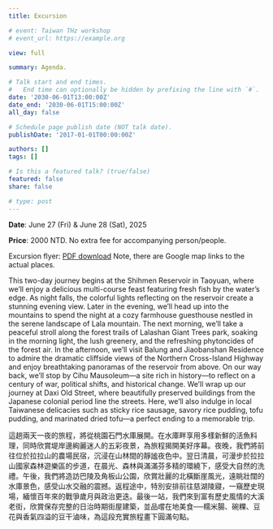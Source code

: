 ```yaml
---
title: Excursion

# event: Taiwan THz workshop
# event_url: https://example.org

view: full

summary: Agenda.

# Talk start and end times.
#   End time can optionally be hidden by prefixing the line with `#`.
date: '2030-06-01T13:00:00Z'
date_end: '2030-06-01T15:00:00Z'
all_day: false

# Schedule page publish date (NOT talk date).
publishDate: '2017-01-01T00:00:00Z'

authors: []
tags: []

# Is this a featured talk? (true/false)
featured: false
share: false

# type: post
---
```


**Date**: June 27 (Fri) & June 28 (Sat), 2025


**Price**: 2000 NTD. No extra fee for accompanying person/people.


Excursion flyer: [PDF download](https://drive.google.com/file/d/1-75Hv3ccmbQiJt6XhZdk8fNfHe9RZ7X1/view?usp=drivesdk)
Note, there are Google map links to the actual places.

This two-day journey begins at the Shihmen Reservoir in Taoyuan, where we’ll enjoy a delicious multi-course feast featuring fresh fish by the water’s edge. As night falls, the colorful lights reflecting on the reservoir create a stunning evening view. Later in the evening, we’ll head up into the mountains to spend the night at a cozy farmhouse guesthouse nestled in the serene landscape of Lala mountain. The next morning, we’ll take a peaceful stroll along the forest trails of Lalashan Giant Trees park, soaking in the morning light, the lush greenery, and the refreshing phytoncides of the forest air. In the afternoon, we’ll visit Balung and Jiaobanshan Residence to admire the dramatic cliffside views of the Northern Cross-Island Highway and enjoy breathtaking panoramas of the reservoir from above. On our way back, we’ll stop by Cihu Mausoleum—a site rich in history—to reflect on a century of war, political shifts, and historical change. We’ll wrap up our journey at Daxi Old Street, where beautifully preserved buildings from the Japanese colonial period line the streets. Here, we’ll also indulge in local Taiwanese delicacies such as sticky rice sausage, savory rice pudding, tofu pudding, and marinated dried tofu—a perfect ending to a memorable trip.

這趟兩天一夜的旅程，將從桃園石門水庫展開。在水庫畔享用多樣新鮮的活魚料理，同時欣賞堤岸邊絢麗迷人的五彩夜景，為旅程揭開美好序幕。夜晚，我們將前往位於拉拉山的農場民宿，沉浸在山林間的靜謐夜色中。翌日清晨，可漫步於拉拉山國家森林遊樂區的步道，在晨光、森林與滿滿芬多精的環繞下，感受大自然的洗禮。午後，我們將造訪巴陵及角板山公園，欣賞壯麗的北橫斷崖風光，遠眺壯闊的水庫景色，感受山水交融的震撼。返程途中，特別安排前往慈湖陵寢，一窺歷史現場，緬懷百年來的戰爭歲月與政治更迭。最後一站，我們來到富有歷史風情的大溪老街，欣賞保存完整的日治時期街屋建築，並品嚐在地美食──糯米腸、碗粿、豆花與香氣四溢的豆干滷味，為這段充實旅程畫下圓滿句點。 





